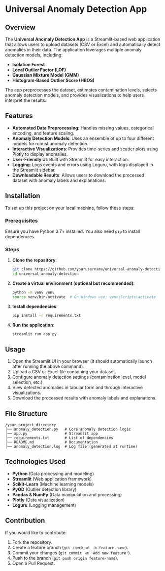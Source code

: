 # Universal Anomaly Detection App

## Overview
The **Universal Anomaly Detection App** is a Streamlit-based web application that allows users to upload datasets (CSV or Excel) and automatically detect anomalies in their data. The application leverages multiple anomaly detection models, including:

- **Isolation Forest**
- **Local Outlier Factor (LOF)**
- **Gaussian Mixture Model (GMM)**
- **Histogram-Based Outlier Score (HBOS)**

The app preprocesses the dataset, estimates contamination levels, selects anomaly detection models, and provides visualizations to help users interpret the results.

## Features
- **Automated Data Preprocessing**: Handles missing values, categorical encoding, and feature scaling.
- **Anomaly Detection Models**: Uses an ensemble of up to four different models for robust anomaly detection.
- **Interactive Visualizations**: Provides time-series and scatter plots using Plotly to display anomalies.
- **User-Friendly UI**: Built with Streamlit for easy interaction.
- **Logging**: Logs events and errors using Loguru, with logs displayed in the Streamlit sidebar.
- **Downloadable Results**: Allows users to download the processed dataset with anomaly labels and explanations.

## Installation
To set up this project on your local machine, follow these steps:

### Prerequisites
Ensure you have Python 3.7+ installed. You also need `pip` to install dependencies.

### Steps
1. **Clone the repository**:
   ```sh
   git clone https://github.com/yourusername/universal-anomaly-detection.git
   cd universal-anomaly-detection
   ```
2. **Create a virtual environment (optional but recommended)**:
   ```sh
   python -m venv venv
   source venv/bin/activate  # On Windows use: venv\Scripts\activate
   ```
3. **Install dependencies**:
   ```sh
   pip install -r requirements.txt
   ```
4. **Run the application**:
   ```sh
   streamlit run app.py
   ```

## Usage
1. Open the Streamlit UI in your browser (it should automatically launch after running the above command).
2. Upload a CSV or Excel file containing your dataset.
3. Configure anomaly detection settings (contamination level, model selection, etc.).
4. View detected anomalies in tabular form and through interactive visualizations.
5. Download the processed results with anomaly labels and explanations.

## File Structure
```
/your_project_directory
│── anomaly_detection.py   # Core anomaly detection logic
│── app.py                 # Streamlit app
│── requirements.txt       # List of dependencies
│── README.md              # Documentation
│── anomaly_detection.log  # Log file (generated at runtime)
```

## Technologies Used
- **Python** (Data processing and modeling)
- **Streamlit** (Web application framework)
- **Scikit-Learn** (Machine learning models)
- **PyOD** (Outlier detection library)
- **Pandas & NumPy** (Data manipulation and processing)
- **Plotly** (Data visualization)
- **Loguru** (Logging management)

## Contribution
If you would like to contribute:
1. Fork the repository.
2. Create a feature branch (`git checkout -b feature-name`).
3. Commit your changes (`git commit -m 'Add new feature'`).
4. Push to the branch (`git push origin feature-name`).
5. Open a Pull Request.
